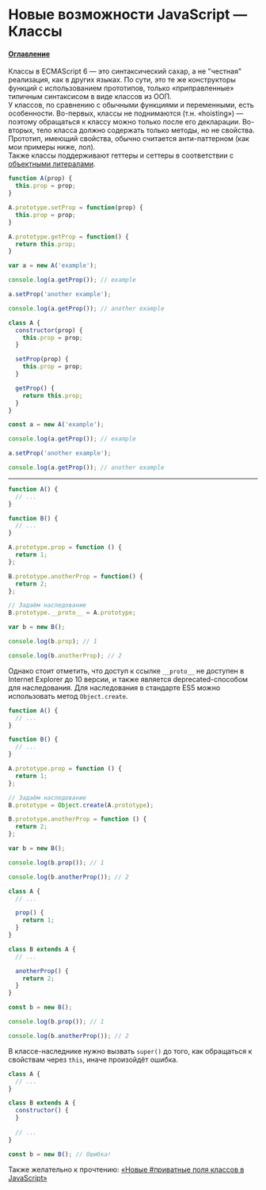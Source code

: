 # Новые возможности JavaScript — Классы

#### [Оглавление](../../../CONTENTS.md)

Классы в ECMAScript 6 — это синтаксический сахар, а не "честная" реализация,
как в других языках. По сути, это те же конструкторы функций
с использованием прототипов, только &laquo;приправленные&raquo; типичным
синтаксисом в виде классов из ООП.  
У классов, по сравнению с обычными функциями и переменными, есть особенности.
Во-первых, классы не поднимаются (т.н. &laquo;hoisting&raquo;) — поэтому
обращаться к классу можно только после его декларации. Во-вторых, тело класса
должно содержать только методы, но не свойства. Прототип, имеющий свойства,
обычно считается анти-паттерном (как мои примеры ниже, лол).  
Также классы поддерживают геттеры и сеттеры в соответствии с
[объектными литералами](../object-literals/README.md).

```javascript
function A(prop) {
  this.prop = prop;
}

A.prototype.setProp = function(prop) {
  this.prop = prop;
}

A.prototype.getProp = function() {
  return this.prop;
}

var a = new A('example');

console.log(a.getProp()); // example

a.setProp('another example');

console.log(a.getProp()); // another example
```

```javascript
class A {
  constructor(prop) {
    this.prop = prop;
  }

  setProp(prop) {
    this.prop = prop;
  }

  getProp() {
    return this.prop;
  }
}

const a = new A('example');

console.log(a.getProp()); // example

a.setProp('another example');

console.log(a.getProp()); // another example
```

---

```javascript
function A() {
  // ...
}

function B() {
  // ...
}

A.prototype.prop = function () {
  return 1;
};

B.prototype.anotherProp = function() {
  return 2;
};

// Задаём наследование
B.prototype.__proto__ = A.prototype;

var b = new B();

console.log(b.prop); // 1

console.log(b.anotherProp); // 2
```

Однако стоит отметить, что доступ к ссылке `__proto__` не доступен в Internet Explorer до 10 версии,
и также является deprecated-способом для наследования. Для наследования в стандарте ES5 можно
использовать метод `Object.create`.

```javascript
function A() {
  // ...
}

function B() {
  // ...
}

A.prototype.prop = function () {
  return 1;
};

// Задаём наследование
B.prototype = Object.create(A.prototype);

B.prototype.anotherProp = function () {
  return 2;
};

var b = new B();

console.log(b.prop()); // 1

console.log(b.anotherProp()); // 2
```

```javascript
class A {
  // ...

  prop() {
    return 1;
  }
}

class B extends A {
  // ...

  anotherProp() {
    return 2;
  }
}

const b = new B();

console.log(b.prop()); // 1

console.log(b.anotherProp()); // 2
```

В классе-наследнике нужно вызвать `super()` до того, как обращаться к свойствам
через `this`, иначе произойдёт ошибка.

```javascript
class A {
  // ...
}

class B extends A {
  constructor() {
  }
  
  // ...
}

const b = new B(); // Ошибка!
```

Также желательно к прочтению: [&laquo;Новые #приватные поля классов в JavaScript&raquo;](https://medium.com/devschacht/javascripts-new-private-class-fields-c60daffe361b)

